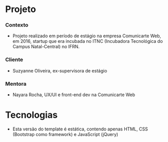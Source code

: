 # Projeto 

### Contexto

- Projeto realizado em período de estágio na empresa Comunicarte Web, em 2016, startup que era
incubada no ITNC (Incubadora Tecnológica do Campus Natal-Central) no IFRN.

### Cliente
- Suzyanne Oliveira, ex-supervisora de estágio

### Mentora
- Nayara Rocha, UX/UI e front-end dev na Comunicarte Web

# Tecnologias

- Esta versão do template é estática, contendo apenas HTML, CSS (Bootstrap como framework) e 
JavaScript (jQuery)


